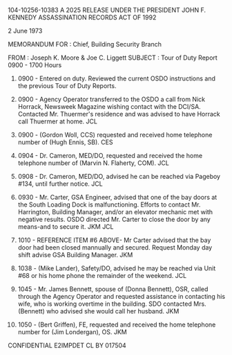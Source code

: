 104-10256-10383 A 2025 RELEASE UNDER THE PRESIDENT JOHN F. KENNEDY ASSASSINATION RECORDS ACT OF 1992

2 June 1973

MEMORANDUM FOR : Chief, Building Security Branch

FROM : Joseph K. Moore & Joe C. Liggett
SUBJECT : Tour of Duty Report 0900 - 1700 Hours

1. 0900 - Entered on duty. Reviewed the current OSDO instructions and the previous Tour of Duty Reports.

2. 0900 - Agency Operator transferred to the OSDO a call from Nick Horrack, Newsweek Magazine wishing contact with the DCI/SA. Contacted Mr. Thuermer's residence and was advised to have Horrack call Thuermer at home. JCL

3. 0900 - (Gordon Woll, CCS) requested and received home telephone number of (Hugh Ennis, SB). CES

4. 0904 - Dr. Cameron, MED/DO, requested and received the home telephone number of (Marvin N. Flaherty, COM). JCL

5. 0908 - Dr. Cameron, MED/DO, advised he can be reached via Pageboy #134, until further notice. JCL

6. 0930 - Mr. Carter, GSA Engineer, advised that one of the bay doors at the South Loading Dock is malfunctioning. Efforts to contact Mr. Harrington, Building Manager, and/or an elevator mechanic met with negative results. OSDO directed Mr. Carter to close the door by any means-and to secure it. JKM JCL

7. 1010 - REFERENCE ITEM #6 ABOVE- Mr Carter advised that the bay door had been closed mannually and secured. Request Monday day shift advise GSA Building Manager. JKM

8. 1038 - (Mike Lander), Safety/DO, advised he may be reached via Unit #68 or his home phone the remainder of the weekend. JCL

9. 1045 - Mr. James Bennett, spouse of (Donna Bennett), OSR, called through the Agency Operator and requested assistance in contacting his wife, who is working overtime in the building. SDO contacted Mrs. (Bennett) who advised she would call her husband. JKM

10. 1050 - (Bert Griffen), FE, requested and received the home telephone number for (Jim Londergan), OS. JKM

CONFIDENTIAL
E2IMPDET CL BY 017504
